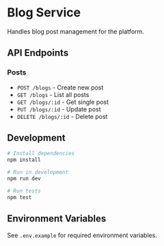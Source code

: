 # Blog Service

Handles blog post management for the platform.

## API Endpoints

### Posts
- `POST /blogs` - Create new post
- `GET /blogs` - List all posts
- `GET /blogs/:id` - Get single post
- `PUT /blogs/:id` - Update post
- `DELETE /blogs/:id` - Delete post

## Development

```bash
# Install dependencies
npm install

# Run in development
npm run dev

# Run tests
npm test
```

## Environment Variables

See `.env.example` for required environment variables. 